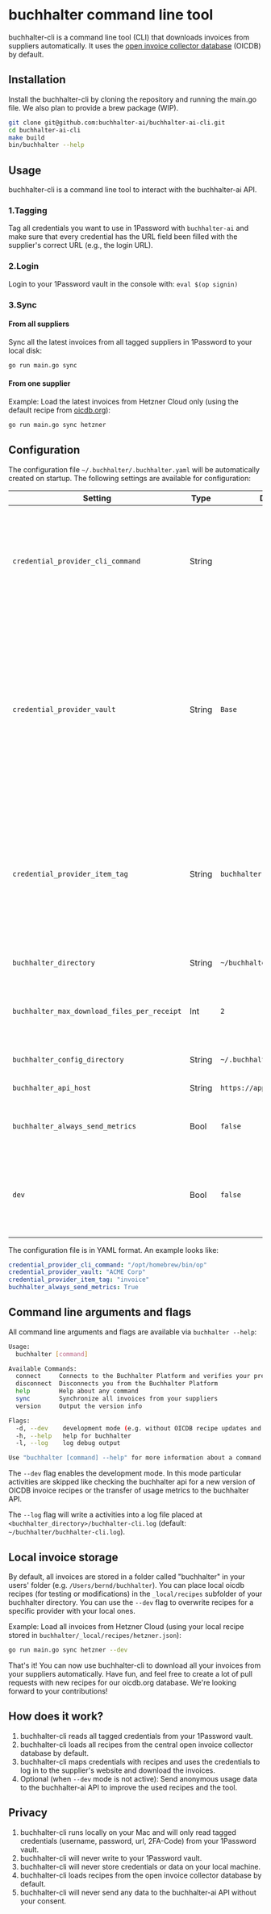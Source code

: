 # buchhalter command line tool

buchhalter-cli is a command line tool (CLI) that downloads invoices from suppliers automatically.
It uses the [open invoice collector database](https://github.com/oicdb/oicdb-repository) (OICDB) by default.

## Installation

Install the buchhalter-cli by cloning the repository and running the main.go file.
We also plan to provide a brew package (WIP).

```sh
git clone git@github.com:buchhalter-ai/buchhalter-ai-cli.git
cd buchhalter-ai-cli
make build
bin/buchhalter --help
```

## Usage

buchhalter-cli is a command line tool to interact with the buchhalter-ai API.

### 1.**Tagging**

Tag all credentials you want to use in 1Password with `buchhalter-ai` and make sure that every credential
has the URL field been filled with the supplier's correct URL (e.g., the login URL).

### 2.**Login**

Login to your 1Password vault in the console with: `eval $(op signin)`

### 3.**Sync**

#### From all suppliers

Sync all the latest invoices from all tagged suppliers in 1Password to your local disk:

```sh
go run main.go sync
```

#### From one supplier

Example: Load the latest invoices from Hetzner Cloud only (using the default recipe from [oicdb.org](https://oicdb.org/)):

```sh
go run main.go sync hetzner
```

## Configuration

The configuration file `~/.buchhalter/.buchhalter.yaml` will be automatically created on startup.
The following settings are available for configuration:

| Setting                                     | Type   | Default                                           | Description |
| ------------------------------------------- | ------ | ------------------------------------------------- | ----------- |
| `credential_provider_cli_command`           | String |                                                   | Path to the Password Manager CLI binary (e.g. `/usr/local/bin/op` for 1Password). If not configued, the binary will be automatically detected on the systems `$PATH`. |
| `credential_provider_vault    `             | String | `Base`                                            | Name of the vault inside your password manager buchhalter-cli will query. Only items inside this vault are considered. Useful to limit the scope. If empty, buchhalter-cli will query all accessible items based on your login. For 1Password, see [Create and share vaults](https://support.1password.com/create-share-vaults/). |
| `credential_provider_item_tag`              | String | `buchhalter-ai`                                   | Name of the item tag buchhalter-cli will query. Only items with this particular tag are considered. Useful to limit the scope. If empty, buchhalter-cli will query all items in your vault. For 1Password, see [Organize with favorites and tags](https://support.1password.com/favorites-tags/) |
| `buchhalter_directory`                      | String | `~/buchhalter/`                                   | Directory to store the invoices from suppliers into. |
| `buchhalter_max_download_files_per_receipt` | Int    | `2`                                               | Download only the latest 2 invoices per receipt and ignore the rest. `0` means all invoices. |
| `buchhalter_config_directory`               | String | `~/.buchhalter/`                                  | Directory to store the buchhalter configuration. |
| `buchhalter_api_host`                       | String | `https://app.buchhalter.ai/`                      | HTTP Host for the Buchhalter API. |
| `buchhalter_always_send_metrics`            | Bool   | `false`                                           | Activate / deactivate sending usage metrics to Buchhalter API. |
| `dev`                                       | Bool   | `false`                                           | Activate / deactivate development mode for _buchhalter-cli_ (without updates and sending metrics). |

The configuration file is in YAML format.
An example looks like:

```yaml
credential_provider_cli_command: "/opt/homebrew/bin/op"
credential_provider_vault: "ACME Corp"
credential_provider_item_tag: "invoice"
buchhalter_always_send_metrics: True
```

## Command line arguments and flags

All command line arguments and flags are available via `buchhalter --help`:

```sh
Usage:
  buchhalter [command]

Available Commands:
  connect     Connects to the Buchhalter Platform and verifies your premium membership
  disconnect  Disconnects you from the Buchhalter Platform
  help        Help about any command
  sync        Synchronize all invoices from your suppliers
  version     Output the version info

Flags:
  -d, --dev    development mode (e.g. without OICDB recipe updates and sending metrics)
  -h, --help   help for buchhalter
  -l, --log    log debug output

Use "buchhalter [command] --help" for more information about a command.
```

The `--dev` flag enables the development mode.
In this mode particular activities are skipped like checking the buchhalter api for a new version of OICDB invoice recipes or the transfer of usage metrics to the buchhalter API.

The `--log` flag will write a activities into a log file placed at `<buchhalter_directory>/buchhalter-cli.log` (default: `~/buchhalter/buchhalter-cli.log`).

## Local invoice storage

By default, all invoices are stored in a folder called "buchhalter" in your users' folder (e.g. `/Users/bernd/buchhalter`).
You can place local oicdb recipes (for testing or modifications) in the `_local/recipes` subfolder of your buchhalter directory.
You can use the `--dev` flag to overwrite recipes for a specific provider with your local ones.

Example: Load all invoices from Hetzner Cloud (using your local recipe stored in `buchhalter/_local/recipes/hetzner.json`):

```sh
go run main.go sync hetzner --dev
```

That's it! You can now use buchhalter-cli to download all your invoices from your suppliers automatically.
Have fun, and feel free to create a lot of pull requests with new recipes for our oicdb.org database.
We're looking forward to your contributions!

## How does it work?

1. buchhalter-cli reads all tagged credentials from your 1Password vault.
2. buchhalter-cli loads all recipes from the central open invoice collector database by default.
3. buchhalter-cli maps credentials with recipes and uses the credentials to log in to the supplier's website and download the invoices.
4. Optional (when `--dev` mode is not active): Send anonymous usage data to the buchhalter-ai API to improve the used recipes and the tool.

## Privacy

1. buchhalter-cli runs locally on your Mac and will only read tagged credentials (username, password, url, 2FA-Code) from your 1Password vault.
2. buchhalter-cli will never write to your 1Password vault.
3. buchhalter-cli will never store credentials or data on your local machine.
4. buchhalter-cli loads recipes from the open invoice collector database by default.
5. buchhalter-cli will never send any data to the buchhalter-ai API without your consent.